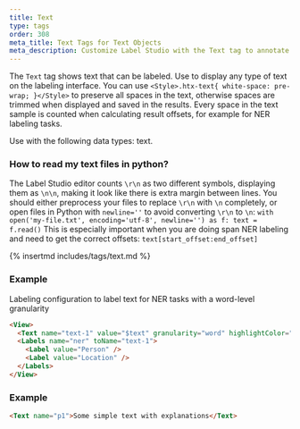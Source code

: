 ```yaml
---
title: Text
type: tags
order: 308
meta_title: Text Tags for Text Objects
meta_description: Customize Label Studio with the Text tag to annotate text for NLP and NER machine learning and data science projects.
---
```


The `Text` tag shows text that can be labeled. Use to display any type of text on the labeling interface.
You can use `<Style>.htx-text{ white-space: pre-wrap; }</Style>` to preserve all spaces in the text, otherwise spaces are trimmed when displayed and saved in the results.
Every space in the text sample is counted when calculating result offsets, for example for NER labeling tasks.

Use with the following data types: text.

### How to read my text files in python?
The Label Studio editor counts `\r\n` as two different symbols, displaying them as `\n\n`, making it look like there is extra margin between lines.
You should either preprocess your files to replace `\r\n` with `\n` completely, or open files in Python with `newline=''` to avoid converting `\r\n` to `\n`:
`with open('my-file.txt', encoding='utf-8', newline='') as f: text = f.read()`
This is especially important when you are doing span NER labeling and need to get the correct offsets:
`text[start_offset:end_offset]`

{% insertmd includes/tags/text.md %}

### Example

Labeling configuration to label text for NER tasks with a word-level granularity

```html
<View>
  <Text name="text-1" value="$text" granularity="word" highlightColor="#ff0000" />
  <Labels name="ner" toName="text-1">
    <Label value="Person" />
    <Label value="Location" />
  </Labels>
</View>
```
### Example
```html
<Text name="p1">Some simple text with explanations</Text>
```
